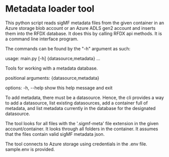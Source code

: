 # Metadata loader tool

This python script reads sigMF metadata files from the given container in an Azure storage blob account or an Azure ADLS gen2 account and inserts them into the RFDX database. It does this by calling RFDX api methods. It is a command line interface program.

The commands can be found by the "-h" argument as such:

usage: main.py [-h] {datasource,metadata} ...

Tools for working with a metadata database.

positional arguments:
  {datasource,metadata}

options:
  -h, --help            show this help message and exit

To add metadata, there must be a datasource. Hence, the cli provides a way to add a datasource, list existing datasources, add a container full of metadata, and list metadata currently in the database for the designated datasource.

The tool looks for all files with the '.sigmf-meta' file extension in the given account/container. It looks through all folders in the container. It assumes that the files contain valid sigMF metadata json.

The tool connects to Azure storage using credentials in the .env file. sample.env is provided.
